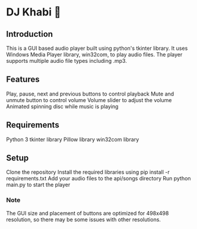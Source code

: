 # DJ Khabi 🦖
## Introduction

This is a GUI based audio player built using python's tkinter library. It uses Windows Media Player library, win32com, to play audio files. The player supports multiple audio file types including .mp3.

## Features

Play, pause, next and previous buttons to control playback
Mute and unmute button to control volume
Volume slider to adjust the volume
Animated spinning disc while music is playing

## Requirements

Python 3
tkinter library
Pillow library
win32com library

## Setup

Clone the repository
Install the required libraries using pip install -r requirements.txt
Add your audio files to the api/songs directory
Run python main.py to start the player

### Note

The GUI size and placement of buttons are optimized for 498x498 resolution, so there may be some issues with other resolutions.
